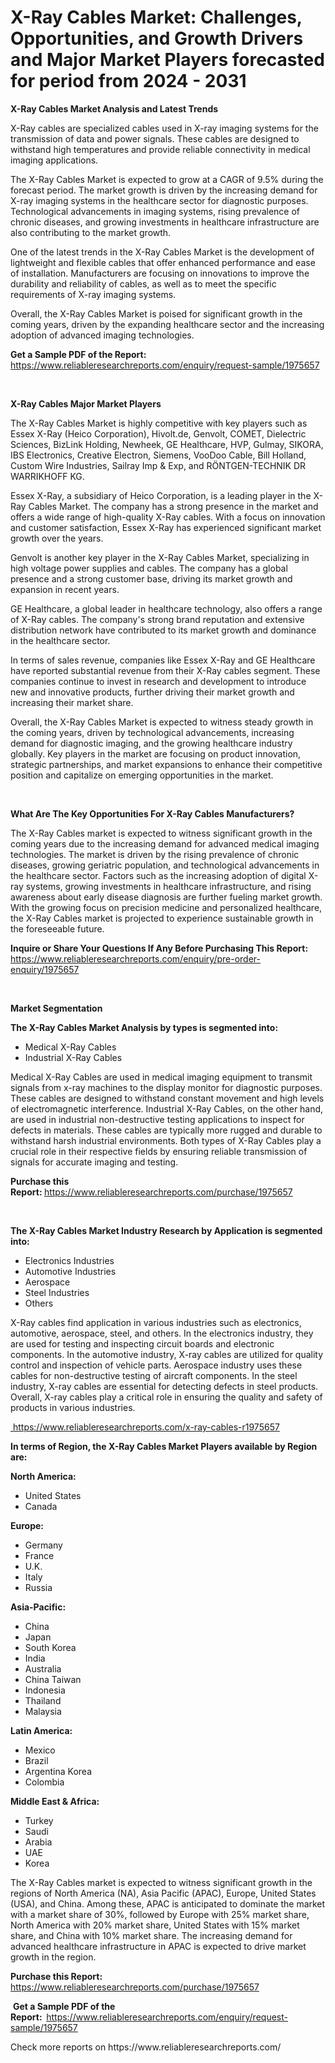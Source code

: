 <p><h1>X-Ray Cables Market: Challenges, Opportunities, and Growth Drivers and Major Market Players forecasted for period from 2024 - 2031</h1></p><p><strong>X-Ray Cables Market Analysis and Latest Trends</strong></p>
<p><p>X-Ray cables are specialized cables used in X-ray imaging systems for the transmission of data and power signals. These cables are designed to withstand high temperatures and provide reliable connectivity in medical imaging applications.</p><p>The X-Ray Cables Market is expected to grow at a CAGR of 9.5% during the forecast period. The market growth is driven by the increasing demand for X-ray imaging systems in the healthcare sector for diagnostic purposes. Technological advancements in imaging systems, rising prevalence of chronic diseases, and growing investments in healthcare infrastructure are also contributing to the market growth.</p><p>One of the latest trends in the X-Ray Cables Market is the development of lightweight and flexible cables that offer enhanced performance and ease of installation. Manufacturers are focusing on innovations to improve the durability and reliability of cables, as well as to meet the specific requirements of X-ray imaging systems.</p><p>Overall, the X-Ray Cables Market is poised for significant growth in the coming years, driven by the expanding healthcare sector and the increasing adoption of advanced imaging technologies.</p></p>
<p><strong>Get a Sample PDF of the Report:&nbsp;</strong> <a href="https://www.reliableresearchreports.com/enquiry/request-sample/1975657">https://www.reliableresearchreports.com/enquiry/request-sample/1975657</a></p>
<p>&nbsp;</p>
<p><strong>X-Ray Cables Major Market Players</strong></p>
<p><p>The X-Ray Cables Market is highly competitive with key players such as Essex X-Ray (Heico Corporation), Hivolt.de, Genvolt, COMET, Dielectric Sciences, BizLink Holding, Newheek, GE Healthcare, HVP, Gulmay, SIKORA, IBS Electronics, Creative Electron, Siemens, VooDoo Cable, Bill Holland, Custom Wire Industries, Sailray Imp & Exp, and RÖNTGEN-TECHNIK DR WARRIKHOFF KG.</p><p>Essex X-Ray, a subsidiary of Heico Corporation, is a leading player in the X-Ray Cables Market. The company has a strong presence in the market and offers a wide range of high-quality X-Ray cables. With a focus on innovation and customer satisfaction, Essex X-Ray has experienced significant market growth over the years.</p><p>Genvolt is another key player in the X-Ray Cables Market, specializing in high voltage power supplies and cables. The company has a global presence and a strong customer base, driving its market growth and expansion in recent years.</p><p>GE Healthcare, a global leader in healthcare technology, also offers a range of X-Ray cables. The company's strong brand reputation and extensive distribution network have contributed to its market growth and dominance in the healthcare sector.</p><p>In terms of sales revenue, companies like Essex X-Ray and GE Healthcare have reported substantial revenue from their X-Ray cables segment. These companies continue to invest in research and development to introduce new and innovative products, further driving their market growth and increasing their market share.</p><p>Overall, the X-Ray Cables Market is expected to witness steady growth in the coming years, driven by technological advancements, increasing demand for diagnostic imaging, and the growing healthcare industry globally. Key players in the market are focusing on product innovation, strategic partnerships, and market expansions to enhance their competitive position and capitalize on emerging opportunities in the market.</p></p>
<p>&nbsp;</p>
<p><strong>What Are The Key Opportunities For X-Ray Cables Manufacturers?</strong></p>
<p><p>The X-Ray Cables market is expected to witness significant growth in the coming years due to the increasing demand for advanced medical imaging technologies. The market is driven by the rising prevalence of chronic diseases, growing geriatric population, and technological advancements in the healthcare sector. Factors such as the increasing adoption of digital X-ray systems, growing investments in healthcare infrastructure, and rising awareness about early disease diagnosis are further fueling market growth. With the growing focus on precision medicine and personalized healthcare, the X-Ray Cables market is projected to experience sustainable growth in the foreseeable future.</p></p>
<p><strong>Inquire or Share Your Questions If Any Before Purchasing This Report:</strong> <a href="https://www.reliableresearchreports.com/enquiry/pre-order-enquiry/1975657">https://www.reliableresearchreports.com/enquiry/pre-order-enquiry/1975657</a></p>
<p>&nbsp;</p>
<p><strong>Market Segmentation</strong></p>
<p><strong>The X-Ray Cables Market Analysis by types is segmented into:</strong></p>
<p><ul><li>Medical X-Ray Cables</li><li>Industrial X-Ray Cables</li></ul></p>
<p><p>Medical X-Ray Cables are used in medical imaging equipment to transmit signals from x-ray machines to the display monitor for diagnostic purposes. These cables are designed to withstand constant movement and high levels of electromagnetic interference. Industrial X-Ray Cables, on the other hand, are used in industrial non-destructive testing applications to inspect for defects in materials. These cables are typically more rugged and durable to withstand harsh industrial environments. Both types of X-Ray Cables play a crucial role in their respective fields by ensuring reliable transmission of signals for accurate imaging and testing.</p></p>
<p><strong>Purchase this Report:&nbsp;</strong><a href="https://www.reliableresearchreports.com/purchase/1975657">https://www.reliableresearchreports.com/purchase/1975657</a></p>
<p>&nbsp;</p>
<p><strong>The X-Ray Cables Market Industry Research by Application is segmented into:</strong></p>
<p><ul><li>Electronics Industries</li><li>Automotive Industries</li><li>Aerospace</li><li>Steel Industries</li><li>Others</li></ul></p>
<p><p>X-Ray cables find application in various industries such as electronics, automotive, aerospace, steel, and others. In the electronics industry, they are used for testing and inspecting circuit boards and electronic components. In the automotive industry, X-ray cables are utilized for quality control and inspection of vehicle parts. Aerospace industry uses these cables for non-destructive testing of aircraft components. In the steel industry, X-ray cables are essential for detecting defects in steel products. Overall, X-ray cables play a critical role in ensuring the quality and safety of products in various industries.</p></p>
<p><a href="https://www.reliableresearchreports.com/x-ray-cables-r1975657">&nbsp;https://www.reliableresearchreports.com/x-ray-cables-r1975657</a></p>
<p><strong>In terms of Region, the X-Ray Cables Market Players available by Region are:</strong></p>
<p>
    <p> <strong> North America: </strong>
        <ul>
            <li>United States</li>
            <li>Canada</li>
        </ul>
        </p> 
    <p> <strong> Europe: </strong>
        <ul>
            <li>Germany</li>
            <li>France</li>
            <li>U.K.</li>
            <li>Italy</li>
            <li>Russia</li>
        </ul>
        </p> 
    <p> <strong> Asia-Pacific: </strong>
        <ul>
            <li>China</li>
            <li>Japan</li>
            <li>South Korea</li>
            <li>India</li>
            <li>Australia</li>
            <li>China Taiwan</li>
            <li>Indonesia</li>
            <li>Thailand</li>
            <li>Malaysia</li>
        </ul>
        </p> 
    <p> <strong> Latin America: </strong>
        <ul>
            <li>Mexico</li>
            <li>Brazil</li>
            <li>Argentina Korea</li>
            <li>Colombia</li>
        </ul>
        </p> 
    <p> <strong> Middle East & Africa: </strong>
        <ul>
            <li>Turkey</li>
            <li>Saudi</li>
            <li>Arabia</li>
            <li>UAE</li>
            <li>Korea</li>
        </ul>
    </p>
    </p>
<p><p>The X-Ray Cables market is expected to witness significant growth in the regions of North America (NA), Asia Pacific (APAC), Europe, United States (USA), and China. Among these, APAC is anticipated to dominate the market with a market share of 30%, followed by Europe with 25% market share, North America with 20% market share, United States with 15% market share, and China with 10% market share. The increasing demand for advanced healthcare infrastructure in APAC is expected to drive market growth in the region.</p></p>
<p><strong>Purchase this Report: </strong><a href="https://www.reliableresearchreports.com/purchase/1975657">https://www.reliableresearchreports.com/purchase/1975657</a></p>
<p>&nbsp;<strong>Get a Sample PDF of the Report:&nbsp;&nbsp;</strong><a href="https://www.reliableresearchreports.com/enquiry/request-sample/1975657">https://www.reliableresearchreports.com/enquiry/request-sample/1975657</a></p>
<p><strong></strong></p>
<p>Check more reports on https://www.reliableresearchreports.com/</p>